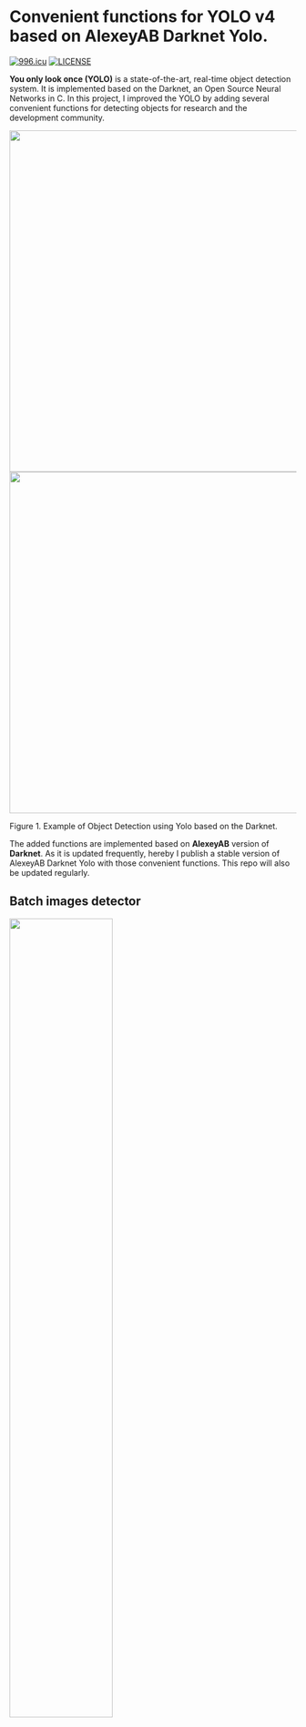
#  Convenient functions for YOLO v4 based on AlexeyAB Darknet Yolo.

[![996.icu](https://img.shields.io/badge/link-996.icu-red.svg)](https://996.icu)
[![LICENSE](https://img.shields.io/badge/license-Anti%20996-blue.svg)](https://github.com/996icu/996.ICU/blob/master/LICENSE)


**You only look once (YOLO)** is a state-of-the-art, real-time object detection system. It is implemented based on the Darknet, an Open Source Neural Networks in C. In this project, I improved the YOLO by adding several convenient functions for detecting objects for research and the development community.


<img src="https://raw.githubusercontent.com/vincentgong7/VG_AlexeyAB_darknet/master/output/1.jpg" alt="" width="600"/> <img src="https://raw.githubusercontent.com/vincentgong7/VG_AlexeyAB_darknet/master/output/2.jpg" alt="" width="600"/>

Figure 1. Example of Object Detection using Yolo based on the Darknet.


The added functions are implemented based on **AlexeyAB**  version of **Darknet**. As it is updated frequently, hereby I publish a stable version of AlexeyAB Darknet Yolo with those convenient functions. This repo will also be updated regularly.


## Batch images detector

<img src="https://raw.githubusercontent.com/vincentgong7/VG_AlexeyAB_darknet/yolo_v3/exp/example/vg_darknet_batch_detector.png" alt="" width="60%" />

Figure. The process of batch detecting images in a folder using Yolo based on the Darknet.


The **detector** function in AlexeyAB Darknet only supports a single image at a time. Therefore I added the batch function into this forked repo, which supports detecting images in a folder in one time. In the meantime, it exports information including the name of the image, the detected classes, the confidence and the <span style="color:blue"> **bounding box coordinates** </span> in **JSON** and **TXT** files.
Hope you like it. 

### Github link: [https://github.com/vincentgong7/VG_AlexeyAB_darknet](https://github.com/vincentgong7/VG_AlexeyAB_darknet)

Please also refer to the post for more information:

[https://github.com/pjreddie/darknet/issues/723](https://github.com/pjreddie/darknet/issues/723)

## Update Jun 12, 2020
1. The new version based on AlexeyAB Yolo v4.
2. Compile without change anything on Linux and Windows. Both are tested.
3. Export the bounding box of detected objects in images to JSON.
4. Export the bounding box of detected objects in images to TXT. 

## Usage

### Command
>./darknet detector batch cfg/coco.data cfg/yolov4.cfg weights/yolov4.weights io_folder sample_imgs/ output/ -out output/result.json -ext_output > output/result.txt

Parameter explain:
1. The input images are: **sample_imgs/**
2. The output images are: **output/**
3. The image name, detected classes, the confidence and the **bounding box coordinates** is saved in: **output/result.txt** and in **output/result.json**

### Installation
1. Clone this project.
2. Download pre-trained weights file into folder **./weights/**. Such as:
[https://bit.ly/yolo_v4](https://bit.ly/yolo_v4)
It is a ZIP file. Unzip it using the password: **jj113.io**


3. Build the project. No need to modify the code either in Linux or in Windows.

	3.1 For linux: Make the project with command in darknet/ folder: 
	>make
	
	3.2 For windows.	
	It can be successfully built on Visual Studio.
	
5. Use the command described above to batch process images.

## Contact
Any questions please let me know.

If you like it, please also let me know.

vincent.gong7[at]gmail.com



<!-- <img src="https://github.com/vincentgong7/VG_AlexeyAB_darknet/blob/master/exp/example/icon_link.png?raw=true" alt="" width="15" valign = "middle"/> [Gong.im](http://gong.im) -->

[*Gong.im*](http://gong.im)

[Guestbook](https://github.com/vincentgong7/VG_AlexeyAB_darknet/issues/7)

<script type="text/javascript" src="//counter.websiteout.net/js/5/4/69/0"></script>
<br>
<div style="float: left;"><script type="text/javascript" id="clustrmaps" src="//cdn.clustrmaps.com/map_v2.js?cl=ffffff&w=600&t=m&d=hUfpL0e-tBg_zcx45xNWS0tq1zo_Jj5POALETOYreCY&co=2d78ad&cmo=3acc3a&cmn=ff5353&ct=ffffff"></script></div>
<br><br><br><br><br><br><br><br><br><br><br><br><br><br><br><br>

